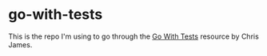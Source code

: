 # go-with-tests
This is the repo I'm using to go through the [Go With Tests](https://quii.gitbook.io/learn-go-with-tests/) resource by Chris James. 